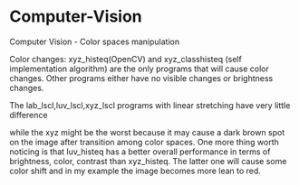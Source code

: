 # Computer-Vision
Computer Vision - Color spaces manipulation

Color changes: xyz_histeq(OpenCV) and xyz_classhisteq (self implementation algorithm) are the only programs that will cause color changes. 
Other programs either have no visible changes or brightness changes.

The lab_lscl,luv_lscl,xyz_lscl programs with linear stretching have very little difference

while the xyz might be the worst because it may cause a dark brown spot on the image after transition among color spaces.
One more thing worth noticing is that luv_histeq has a better overall performance in terms of brightness, color, contrast than xyz_histeq.
The latter one will cause some color shift and in my example the image becomes more lean to red.
